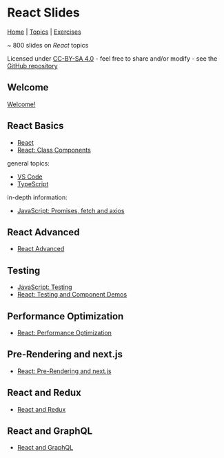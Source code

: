 # React Slides

[Home](./index.html) | [Topics](./react-topics-en.html) | [Exercises](https://github.com/marko-knoebl/slides/tree/master/exercises)

~ 800 slides on _React_ topics

Licensed under [CC-BY-SA 4.0](https://creativecommons.org/licenses/by-sa/4.0/) - feel free to share and/or modify - see the [GitHub repository](https://github.com/marko-knoebl/slides)

## Welcome

[Welcome!](welcome-en.html)

## React Basics

- [React](react-en.html)
- [React: Class Components](react-class-components-en.html)

general topics:

- [VS Code](vs-code-en.html)
- [TypeScript](typescript-en.html)

in-depth information:

- [JavaScript: Promises, fetch and axios](javascript-promises-fetch-and-axios-en.html)

## React Advanced

- [React Advanced](react-advanced-en.html)

## Testing

- [JavaScript: Testing](javascript-testing-en.html)
- [React: Testing and Component Demos](react-testing-and-component-demos-en.html)

## Performance Optimization

- [React: Performance Optimization](react-performance-optimization-en.html)

## Pre-Rendering and next.js

- [React: Pre-Rendering and next.js](react-pre-rendering-and-nextjs-en.html)

## React and Redux

- [React and Redux](react-redux-en.html)

## React and GraphQL

- [React and GraphQL](react-graphql-en.html)
